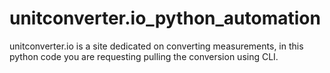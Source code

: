 # unitconverter.io_python_automation
unitconverter.io is a site dedicated on converting measurements, in this python code you are requesting pulling the conversion using CLI.
